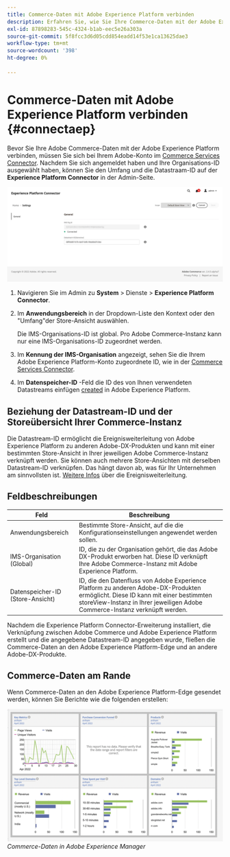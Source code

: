 ```yaml
---
title: Commerce-Daten mit Adobe Experience Platform verbinden
description: Erfahren Sie, wie Sie Ihre Commerce-Daten mit der Adobe Experience Platform verbinden.
exl-id: 87898283-545c-4324-b1ab-eec5e26a303a
source-git-commit: 5f8fcc3d6d05cdd854eadd14f53e1ca13625dae3
workflow-type: tm+mt
source-wordcount: '398'
ht-degree: 0%

---
```


# Commerce-Daten mit Adobe Experience Platform verbinden {#connectaep}

Bevor Sie Ihre Adobe Commerce-Daten mit der Adobe Experience Platform verbinden, müssen Sie sich bei Ihrem Adobe-Konto im [Commerce Services Connector](../landing/saas.md#organizationid). Nachdem Sie sich angemeldet haben und Ihre Organisations-ID ausgewählt haben, können Sie den Umfang und die Datastraam-ID auf der **Experience Platform Connector** in der Admin-Seite.

![Experience Platform-Connector-Konfiguration](assets/epc-config.png)

1. Navigieren Sie im Admin zu **System** > Dienste > **Experience Platform Connector**.

1. Im **Anwendungsbereich** in der Dropdown-Liste den Kontext oder den &quot;Umfang&quot;der Store-Ansicht auswählen.

   Die IMS-Organisations-ID ist global. Pro Adobe Commerce-Instanz kann nur eine IMS-Organisations-ID zugeordnet werden.

1. Im **Kennung der IMS-Organisation** angezeigt, sehen Sie die Ihrem Adobe Experience Platform-Konto zugeordnete ID, wie in der [Commerce Services Connector](../landing/saas.md#organizationid).

1. Im **Datenspeicher-ID** -Feld die ID des von Ihnen verwendeten Datastreams einfügen [created](https://experienceleague.adobe.com/docs/experience-platform/edge/datastreams/overview.html) in Adobe Experience Platform.

## Beziehung der Datastream-ID und der Storeübersicht Ihrer Commerce-Instanz

Die Datastream-ID ermöglicht die Ereignisweiterleitung von Adobe Experience Platform zu anderen Adobe-DX-Produkten und kann mit einer bestimmten Store-Ansicht in Ihrer jeweiligen Adobe Commerce-Instanz verknüpft werden. Sie können auch mehrere Store-Ansichten mit derselben Datastream-ID verknüpfen. Das hängt davon ab, was für Ihr Unternehmen am sinnvollsten ist. [Weitere Infos](https://experienceleague.adobe.com/docs/experience-platform/edge/datastreams/overview.html?lang=en#event-forwarding-settings) über die Ereignisweiterleitung.

## Feldbeschreibungen

| Feld | Beschreibung |
|--- |--- |
| Anwendungsbereich | Bestimmte Store-Ansicht, auf die die Konfigurationseinstellungen angewendet werden sollen. |
| IMS-Organisation (Global) | ID, die zu der Organisation gehört, die das Adobe DX-Produkt erworben hat. Diese ID verknüpft Ihre Adobe Commerce-Instanz mit Adobe Experience Platform. |
| Datenspeicher-ID (Store-Ansicht) | ID, die den Datenfluss von Adobe Experience Platform zu anderen Adobe-DX-Produkten ermöglicht. Diese ID kann mit einer bestimmten storeView-Instanz in Ihrer jeweiligen Adobe Commerce-Instanz verknüpft werden. |

Nachdem die Experience Platform Connector-Erweiterung installiert, die Verknüpfung zwischen Adobe Commerce und Adobe Experience Platform erstellt und die angegebene Datastream-ID angegeben wurde, fließen die Commerce-Daten an den Adobe Experience Platform-Edge und an andere Adobe-DX-Produkte.

## Commerce-Daten am Rande

Wenn Commerce-Daten an den Adobe Experience Platform-Edge gesendet werden, können Sie Berichte wie die folgenden erstellen:

![Commerce-Daten in Adobe Experience Manager](assets/aem-data-1.png)
_Commerce-Daten in Adobe Experience Manager_

